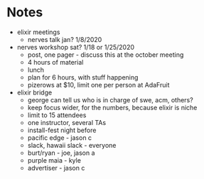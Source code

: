 # Notes
* elixir meetings
  - nerves talk jan? 1/8/2020
* nerves workshop sat? 1/18 or 1/25/2020
  - post, one pager - discuss this at the october meeting
  - 4 hours of material
  - lunch
  - plan for 6 hours, with stuff happening
  - pizerows at $10, limit one per person at AdaFruit
* elixir bridge
  - george can tell us who is in charge of swe, acm, others?
  - keep focus wider, for the numbers, because elixir is niche
  - limit to 15 attendees
  - one instructor, several TAs
  - install-fest night before
  - pacific edge - jason c
  - slack, hawaii slack - everyone
  - burt/ryan - joe, jason a
  - purple maia - kyle
  - advertiser - jason c
